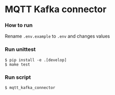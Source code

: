 # MQTT Kafka connector

### How to run
Rename `.env.example` to `.env` and changes values

### Run unittest
```shell
$ pip install -e .[develop]
$ make test
```

### Run script
```shell
$ mqtt_kafka_connector
```
